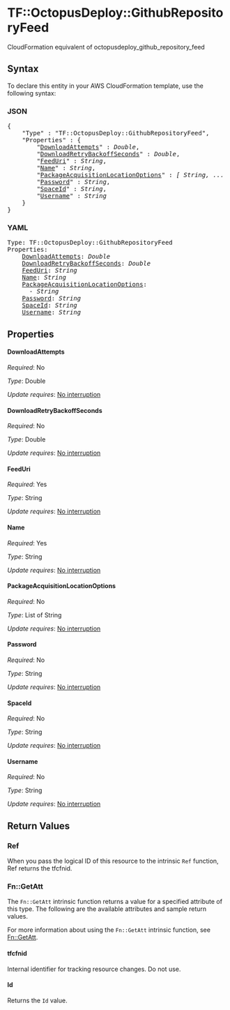 # TF::OctopusDeploy::GithubRepositoryFeed

CloudFormation equivalent of octopusdeploy_github_repository_feed

## Syntax

To declare this entity in your AWS CloudFormation template, use the following syntax:

### JSON

<pre>
{
    "Type" : "TF::OctopusDeploy::GithubRepositoryFeed",
    "Properties" : {
        "<a href="#downloadattempts" title="DownloadAttempts">DownloadAttempts</a>" : <i>Double</i>,
        "<a href="#downloadretrybackoffseconds" title="DownloadRetryBackoffSeconds">DownloadRetryBackoffSeconds</a>" : <i>Double</i>,
        "<a href="#feeduri" title="FeedUri">FeedUri</a>" : <i>String</i>,
        "<a href="#name" title="Name">Name</a>" : <i>String</i>,
        "<a href="#packageacquisitionlocationoptions" title="PackageAcquisitionLocationOptions">PackageAcquisitionLocationOptions</a>" : <i>[ String, ... ]</i>,
        "<a href="#password" title="Password">Password</a>" : <i>String</i>,
        "<a href="#spaceid" title="SpaceId">SpaceId</a>" : <i>String</i>,
        "<a href="#username" title="Username">Username</a>" : <i>String</i>
    }
}
</pre>

### YAML

<pre>
Type: TF::OctopusDeploy::GithubRepositoryFeed
Properties:
    <a href="#downloadattempts" title="DownloadAttempts">DownloadAttempts</a>: <i>Double</i>
    <a href="#downloadretrybackoffseconds" title="DownloadRetryBackoffSeconds">DownloadRetryBackoffSeconds</a>: <i>Double</i>
    <a href="#feeduri" title="FeedUri">FeedUri</a>: <i>String</i>
    <a href="#name" title="Name">Name</a>: <i>String</i>
    <a href="#packageacquisitionlocationoptions" title="PackageAcquisitionLocationOptions">PackageAcquisitionLocationOptions</a>: <i>
      - String</i>
    <a href="#password" title="Password">Password</a>: <i>String</i>
    <a href="#spaceid" title="SpaceId">SpaceId</a>: <i>String</i>
    <a href="#username" title="Username">Username</a>: <i>String</i>
</pre>

## Properties

#### DownloadAttempts

_Required_: No

_Type_: Double

_Update requires_: [No interruption](https://docs.aws.amazon.com/AWSCloudFormation/latest/UserGuide/using-cfn-updating-stacks-update-behaviors.html#update-no-interrupt)

#### DownloadRetryBackoffSeconds

_Required_: No

_Type_: Double

_Update requires_: [No interruption](https://docs.aws.amazon.com/AWSCloudFormation/latest/UserGuide/using-cfn-updating-stacks-update-behaviors.html#update-no-interrupt)

#### FeedUri

_Required_: Yes

_Type_: String

_Update requires_: [No interruption](https://docs.aws.amazon.com/AWSCloudFormation/latest/UserGuide/using-cfn-updating-stacks-update-behaviors.html#update-no-interrupt)

#### Name

_Required_: Yes

_Type_: String

_Update requires_: [No interruption](https://docs.aws.amazon.com/AWSCloudFormation/latest/UserGuide/using-cfn-updating-stacks-update-behaviors.html#update-no-interrupt)

#### PackageAcquisitionLocationOptions

_Required_: No

_Type_: List of String

_Update requires_: [No interruption](https://docs.aws.amazon.com/AWSCloudFormation/latest/UserGuide/using-cfn-updating-stacks-update-behaviors.html#update-no-interrupt)

#### Password

_Required_: No

_Type_: String

_Update requires_: [No interruption](https://docs.aws.amazon.com/AWSCloudFormation/latest/UserGuide/using-cfn-updating-stacks-update-behaviors.html#update-no-interrupt)

#### SpaceId

_Required_: No

_Type_: String

_Update requires_: [No interruption](https://docs.aws.amazon.com/AWSCloudFormation/latest/UserGuide/using-cfn-updating-stacks-update-behaviors.html#update-no-interrupt)

#### Username

_Required_: No

_Type_: String

_Update requires_: [No interruption](https://docs.aws.amazon.com/AWSCloudFormation/latest/UserGuide/using-cfn-updating-stacks-update-behaviors.html#update-no-interrupt)

## Return Values

### Ref

When you pass the logical ID of this resource to the intrinsic `Ref` function, Ref returns the tfcfnid.

### Fn::GetAtt

The `Fn::GetAtt` intrinsic function returns a value for a specified attribute of this type. The following are the available attributes and sample return values.

For more information about using the `Fn::GetAtt` intrinsic function, see [Fn::GetAtt](https://docs.aws.amazon.com/AWSCloudFormation/latest/UserGuide/intrinsic-function-reference-getatt.html).

#### tfcfnid

Internal identifier for tracking resource changes. Do not use.

#### Id

Returns the <code>Id</code> value.

